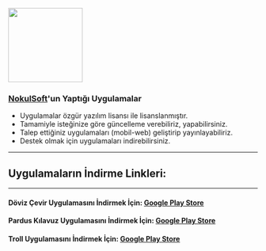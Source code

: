 <a href="http://nokulsoft.com"><img src="https://user-images.githubusercontent.com/20879375/48089293-32d7e380-e215-11e8-9a12-264073de981f.png" align="center" height="150" width="150"></a>

### [NokulSoft](http://nokulsoft.com/)'un Yaptığı Uygulamalar

* Uygulamalar özgür yazılım lisansı ile lisanslanmıştır.
* Tamamiyle isteğinize göre güncelleme verebiliriz, yapabilirsiniz.
* Talep ettiğiniz uygulamaları (mobil-web) geliştirip yayınlayabiliriz.
* Destek olmak için uygulamaları indirebilirsiniz.

---------------

## Uygulamaların İndirme Linkleri:

---------------

#### Döviz Çevir Uygulamasını İndirmek İçin: [Google Play Store](https://play.google.com/store/apps/details?id=nokulsoft.paradonustur)

#### Pardus Kılavuz Uygulamasını İndirmek İçin: [Google Play Store](https://play.google.com/store/apps/details?id=nokulsoft.pardusklavuz)

#### Troll Uygulamasını İndirmek İçin: [Google Play Store](https://play.google.com/store/apps/details?id=ilteriskeskin.troll)
